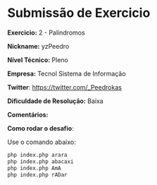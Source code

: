 # Submissão de Exercicio

**Exercicio:** 2 - Palíndromos

**Nickname:** yzPeedro

**Nível Técnico:** Pleno

**Empresa:** Tecnol Sistema de Informação

**Twitter**: https://twitter.com/_Peedrokas

**Dificuldade de Resolução:** Baixa

**Comentários:** 

**Como rodar o desafio**:

Use o comando abaixo:
```bash
php index.php arara
php index.php abacaxi
php index.php AmA
php index.php rADar
```